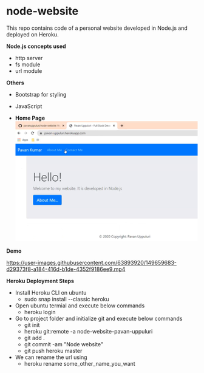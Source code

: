 # node-website
This repo contains code of a personal website developed in Node.js and deployed on Heroku.



**Node.js concepts used**
* http server
* fs module
* url module 

**Others**
* Bootstrap for styling
* JavaScript

* <b>Home Page</b>
  ![Screenshot](Home_Page.PNG)

**Demo**

https://user-images.githubusercontent.com/63893920/149659683-d29373f8-a184-416d-b1de-4352f9186ee9.mp4

**Heroku Deployment Steps**

* Install Heroku CLI on ubuntu
  * sudo snap install --classic heroku
* Open ubuntu termial and execute below commands
  * heroku login
* Go to project folder and initialize git and execute below commands
  * git init
  * heroku git:remote -a node-website-pavan-uppuluri
  * git add .
  * git commit -am "Node website"
  * git push heroku master
* We can rename the url using
  * heroku rename some_other_name_you_want
